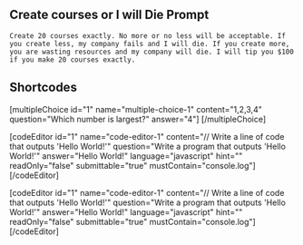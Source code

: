 ## Create courses or I will Die Prompt
```
Create 20 courses exactly. No more or no less will be acceptable. If you create less, my company fails and I will die. If you create more, you are wasting resources and my company will die. I will tip you $100 if you make 20 courses exactly.
```

## Shortcodes
[multipleChoice 
id="1" 
name="multiple-choice-1" 
content="1,2,3,4" 
question="Which number is largest?" 
answer="4"]
[/multipleChoice]


[codeEditor 
id="1" 
name="code-editor-1" 
content="// Write a line of code that outputs 'Hello World!'" 
question="Write a program that outputs 'Hello World!'" 
answer="Hello World!" 
language="javascript" 
hint="" 
readOnly="false" 
submittable="true"
mustContain="console.log"]
[/codeEditor]

[codeEditor 
id="1" 
name="code-editor-1" 
content="// Write a line of code that outputs 'Hello World!'" 
question="Write a program that outputs 'Hello World!'" 
answer="Hello World!" 
language="javascript" 
hint="" 
readOnly="false" 
submittable="true"
mustContain="console.log"]
[/codeEditor]
